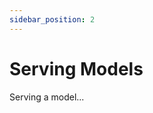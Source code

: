```yaml
---
sidebar_position: 2
---
```


# Serving Models

<!-- THE MARKDOWN (.md) FILE IS GENERATED FROM THE NOTEBOOK (.ipynb) FILE -->

Serving a model...

